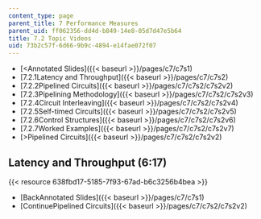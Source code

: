 ```yaml
---
content_type: page
parent_title: 7 Performance Measures
parent_uid: ff062356-dd4d-b849-14e8-05d7d47e5b64
title: 7.2 Topic Videos
uid: 73b2c57f-6d66-9b9c-4894-e14fae072f07
---
```


*   [\<Annotated Slides]({{< baseurl >}}/pages/c7/c7s1)
*   [7.2.1Latency and Throughput]({{< baseurl >}}/pages/c7/c7s2)
*   [7.2.2Pipelined Circuits]({{< baseurl >}}/pages/c7/c7s2/c7s2v2)
*   [7.2.3Pipelining Methodology]({{< baseurl >}}/pages/c7/c7s2/c7s2v3)
*   [7.2.4Circuit Interleaving]({{< baseurl >}}/pages/c7/c7s2/c7s2v4)
*   [7.2.5Self-timed Circuits]({{< baseurl >}}/pages/c7/c7s2/c7s2v5)
*   [7.2.6Control Structures]({{< baseurl >}}/pages/c7/c7s2/c7s2v6)
*   [7.2.7Worked Examples]({{< baseurl >}}/pages/c7/c7s2/c7s2v7)
*   [\>Pipelined Circuits]({{< baseurl >}}/pages/c7/c7s2/c7s2v2)

Latency and Throughput (6:17)
-----------------------------

{{< resource 638fbd17-5185-7f93-67ad-b6c3256b4bea >}}

*   [BackAnnotated Slides]({{< baseurl >}}/pages/c7/c7s1)
*   [ContinuePipelined Circuits]({{< baseurl >}}/pages/c7/c7s2/c7s2v2)